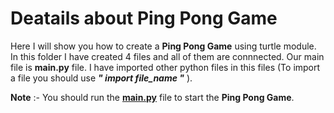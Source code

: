 # Deatails about Ping Pong Game

Here I will show you how to create a **Ping Pong Game** using turtle module.
In this folder I have created 4 files and all of them are connnected. 
Our main file is **main.py** file. I have imported other python files in this files (To import a file you should use ***" import file_name "*** ).

**Note** :- You should run the [**main.py**](main.py) file to start the **Ping Pong Game**.
